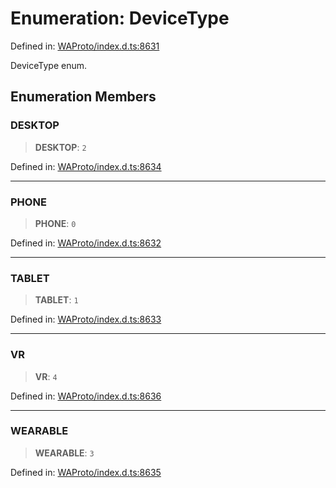 # Enumeration: DeviceType

Defined in: [WAProto/index.d.ts:8631](https://github.com/Fokusdotid/Baileys/blob/58a03b5a49cf326e1050515994499cb0bb76662f/WAProto/index.d.ts#L8631)

DeviceType enum.

## Enumeration Members

### DESKTOP

> **DESKTOP**: `2`

Defined in: [WAProto/index.d.ts:8634](https://github.com/Fokusdotid/Baileys/blob/58a03b5a49cf326e1050515994499cb0bb76662f/WAProto/index.d.ts#L8634)

***

### PHONE

> **PHONE**: `0`

Defined in: [WAProto/index.d.ts:8632](https://github.com/Fokusdotid/Baileys/blob/58a03b5a49cf326e1050515994499cb0bb76662f/WAProto/index.d.ts#L8632)

***

### TABLET

> **TABLET**: `1`

Defined in: [WAProto/index.d.ts:8633](https://github.com/Fokusdotid/Baileys/blob/58a03b5a49cf326e1050515994499cb0bb76662f/WAProto/index.d.ts#L8633)

***

### VR

> **VR**: `4`

Defined in: [WAProto/index.d.ts:8636](https://github.com/Fokusdotid/Baileys/blob/58a03b5a49cf326e1050515994499cb0bb76662f/WAProto/index.d.ts#L8636)

***

### WEARABLE

> **WEARABLE**: `3`

Defined in: [WAProto/index.d.ts:8635](https://github.com/Fokusdotid/Baileys/blob/58a03b5a49cf326e1050515994499cb0bb76662f/WAProto/index.d.ts#L8635)
